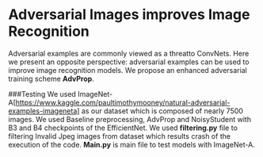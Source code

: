 # Adversarial Images improves Image Recognition
Adversarial examples are commonly viewed as a threatto ConvNets. Here we present an opposite perspective: adversarial examples can be used to improve image recognition models. We propose an enhanced adversarial training scheme **AdvProp**.

###Testing
We used ImageNet-A[https://www.kaggle.com/paultimothymooney/natural-adversarial-examples-imageneta] as our dataset which is composed of nearly 7500 images.
We used Baseline preprocessing, AdvProp and NoisyStudent with B3 and B4 checkpoints of the EfficientNet. 
We used **filtering.py** file to filtering Invalid Jpeg images from dataset which results crash of the execution of the code. 
**Main.py** is main file to test models with ImageNet-A.

